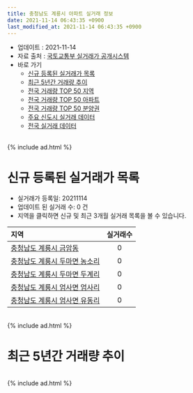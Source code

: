 ```yaml
---
title: 충청남도 계룡시 아파트 실거래 정보
date: 2021-11-14 06:43:35 +0900
last_modified_at: 2021-11-14 06:43:35 +0900
---
```


* 업데이트 : 2021-11-14
* 자료 출처 : [국토교통부 실거래가 공개시스템](http://rt.molit.go.kr)
* 바로 가기
    * [신규 등록된 실거래가 목록](#신규-등록된-실거래가-목록)
    * [최근 5년간 거래량 추이](#최근-5년간-거래량-추이)
    * [전국 거래량 TOP 50 지역](https://inasie.github.io/apt-trade-info/최근-3개월-전국에서-가장-거래가-많이-발생한-지역)
    * [전국 거래량 TOP 50 아파트](https://inasie.github.io/apt-trade-info/최근-3개월-전국에서-가장-거래가-많이-발생한-아파트)
    * [전국 거래량 TOP 50 분양권](https://inasie.github.io/apt-trade-info/최근-3개월-전국에서-가장-거래가-많이-발생한-분양권)
    * [주요 신도시 실거래 데이터](https://inasie.github.io/apt-trade-info/주요-신도시)
    * [전국 실거래 데이터](https://inasie.github.io/apt-trade-info/전국)

<br>
{% include ad.html %}
<br>

# 신규 등록된 실거래가 목록
* 실거래가 등록일: 20211114
* 업데이트 된 실거래 수: 0 건
* 지역을 클릭하면 신규 및 최근 3개월 실거래 목록을 볼 수 있습니다.


|지역|실거래수|
|:---|:---:|
|[충청남도 계룡시 금암동](https://inasie.github.io/apt-trade-info/충청남도-계룡시-금암동)|0|
|[충청남도 계룡시 두마면 농소리](https://inasie.github.io/apt-trade-info/충청남도-계룡시-두마면-농소리)|0|
|[충청남도 계룡시 두마면 두계리](https://inasie.github.io/apt-trade-info/충청남도-계룡시-두마면-두계리)|0|
|[충청남도 계룡시 엄사면 엄사리](https://inasie.github.io/apt-trade-info/충청남도-계룡시-엄사면-엄사리)|0|
|[충청남도 계룡시 엄사면 유동리](https://inasie.github.io/apt-trade-info/충청남도-계룡시-엄사면-유동리)|0|


<br>
{% include ad.html %}
<br>

# 최근 5년간 거래량 추이


<div style="width:100%;">
    <canvas id="deal_progress" height="200"></canvas>
</div>

<script>
new Chart(document.getElementById("deal_progress"), {
    type: 'line',
    data: {
        labels: ['201611','201612','201701','201702','201703','201704','201705','201706','201707','201708','201709','201710','201711','201712','201801','201802','201803','201804','201805','201806','201807','201808','201809','201810','201811','201812','201901','201902','201903','201904','201905','201906','201907','201908','201909','201910','201911','201912','202001','202002','202003','202004','202005','202006','202007','202008','202009','202010','202011','202012','202101','202102','202103','202104','202105','202106','202107','202108','202109','202110','202111'],
        datasets: [{
            label: '매매',
            pointRadius: 1,
            data: [86, 64, 47, 63, 65, 63, 50, 104, 81, 91, 66, 45, 71, 50, 58, 43, 56, 49, 61, 34, 34, 47, 40, 50, 30, 31, 44, 29, 44, 38, 45, 65, 57, 71, 51, 89, 100, 100, 59, 82, 68, 73, 133, 130, 117, 85, 42, 57, 92, 129, 84, 65, 96, 222, 392, 138, 164, 101, 83, 73, 11],
            borderColor: "rgba(255, 201, 14, 1)",
            backgroundColor: "rgba(255, 201, 14, 0.5)",
            fill: false,
            lineTension: 0
        },{
            label: '전월세',
            pointRadius: 1,
            data: [73, 79, 69, 105, 77, 66, 55, 47, 57, 61, 58, 47, 73, 66, 104, 63, 68, 33, 45, 42, 34, 49, 41, 56, 45, 69, 70, 50, 49, 32, 34, 44, 37, 50, 36, 43, 50, 65, 66, 60, 58, 37, 36, 43, 46, 50, 35, 58, 59, 85, 77, 55, 58, 89, 66, 116, 78, 63, 30, 46, 9],
            borderColor: "rgba(0, 141, 185, 1)",
            backgroundColor: "rgba(0, 141, 185, 0.5)",
            fill: false,
            lineTension: 0
        }
        ]
    },
    options: {
        responsive: true,
        title: {
            display: false
        },
        tooltips: {
            mode: 'index',
            intersect: false
        },
        hover: {
            mode: 'nearest',
            intersect: true
        },
        scales: {
            xAxes: [{
                display: true,
                scaleLabel: {
                    display: true,
                    labelString: '년/월'
                }
            }],
            yAxes: [{
                display: true,
                ticks: {
                    suggestedMin: 0,
                },
                scaleLabel: {
                    display: true,
                    labelString: '실거래 수'
                }
            }]
        }
    }
});

</script>


<br>
{% include ad.html %}
<br>

